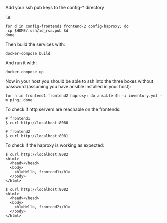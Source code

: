 Add your ssh pub keys to the config-* directory

i.e:

```
for d in config-frontend1 frontend-2 config-haproxy; do
 cp $HOME/.ssh/id_rsa.pub $d
done
```

Then build the services with:

```docker-compose build```

And run it with:

```docker-compose up```


Now in your host you should be able to ssh into the three boxes without
password (assuming you have ansible installed in your host):

```
for h in frontend1 frontend2 haproxy; do ansible $h -i inventory.yml -m ping; done

```

To check if http servers are reachable on the frontends:

```
# frontend1
$ curl http://localhost:8080

# frontend2
$ curl http://localhost:8081
```

To check if the haproxy is working as expected:

```
$ curl http://localhost:8082
<html>
  <head></head>
  <body> 
    <h1>Hello, frontend1</h1>
  </body>
</html>

$ curl http://localhost:8082
<html>
  <head></head>
  <body> 
    <h1>Hello, frontend2</h1>
  </body>
</html>
```
